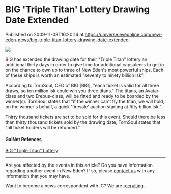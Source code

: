 # BIG 'Triple Titan' Lottery Drawing Date Extended
Published on 2009-11-03T16:20:14 at https://universe.eveonline.com/new-eden-news/big-triple-titan-lottery-drawing-date-extended

![](http://www.eve-ic.net/media/assets/icarticlebanner.png)  
  
BIG has extended the drawing date for their "Triple Titan" lottery an additional thirty days in order to give time for additional capsuleers to get in on the chance to own up to three of New Eden's most powerful ships. Each of these ships is worth an estimated "seventy to ninety billion isk".  
  
According to TornSoul, CEO of BIG [BIG], "each ticket is valid for all three draws, so ten million isk could win you three titans." The titans, an Avatar-class and two Erebus-class, will be fitted and ready to be boarded by the winner(s). TornSoul states that "if the winner can't fly the titan, we will hold, on the winner's behalf, a quick 'firesale' auction starting at fifty billion isk."  
  
Thirty thousand tickets are set to be sold for this event. Should there be less than thirty thousand tickets sold by the drawing date, TornSoul states that "all ticket holders will be refunded."

#### GalNet Refences

[BIG "Triple Titan" Lottery](http://www.eveonline.com/ingameboard.asp?a=topic&threadID=1140843&page=1)

* * *

Are you affected by the events in this article? Do you have information regarding another event in New Eden? If so, please [contact us](http://myeve.eve-online.com/news.asp?a=submitrp) with any information that you may have.  
  
Want to become a news correspondent with IC? We are [recruiting](http://www.eveonline.com/isd.asp).
